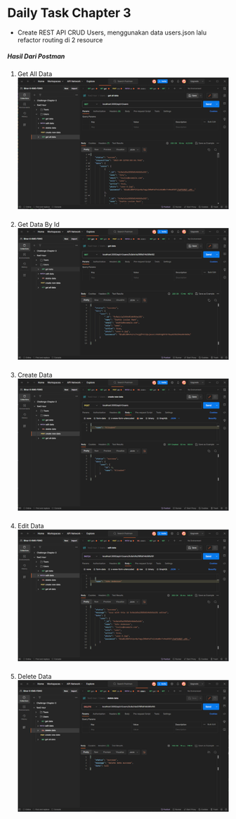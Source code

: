 # Daily Task Chapter 3

- Create REST API CRUD Users, menggunakan data users.json lalu refactor routing di 2 resource

##### Hasil Dari Postman

1. Get All Data
   ![Screenshot](dev-data/img/GetAllData.png)

###

2. Get Data By Id
   ![Screenshot](dev-data/img/GetDataById.png)

###

3. Create Data
   ![Screenshot](dev-data/img/CreateData.png)

###

4. Edit Data
   ![Screenshot](dev-data/img/EditData.png)

###

5. Delete Data
   ![Screenshot](dev-data/img/DeleteData.png)
